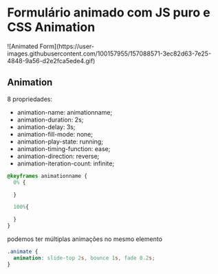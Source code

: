 # Formulário animado com JS puro e CSS Animation
<div align:"center">
  ![Animated Form](https://user-images.githubusercontent.com/100157955/157088571-3ec82d63-7e25-4848-9a56-d2e2fca5ede4.gif)
</div>

## Animation


8 propriedades:

- animation-name: animationname;
- animation-duration: 2s;
- animation-delay: 3s;
- animation-fill-mode: none;
- animation-play-state: running;
- animation-timing-function: ease;
- animation-direction: reverse;
- animation-iteration-count: infinite;

```css
@keyframes animationname {
  0% {

  }

  100%{

  }
}
```


podemos ter múltiplas animações no mesmo elemento

```css
.animate {
  animation: slide-top 2s, bounce 1s, fade 0.2s;
}
```
